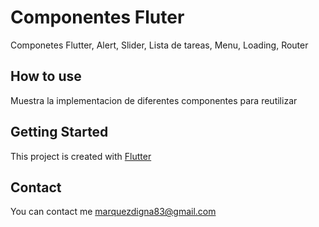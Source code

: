 # Componentes Fluter

Componetes Flutter, Alert, Slider, Lista de tareas, Menu, Loading, Router

## How to use

Muestra la implementacion de diferentes componentes para reutilizar

## Getting Started

This project is created with [Flutter](https://flutter.dev)

## Contact

You can contact me marquezdigna83@gmail.com